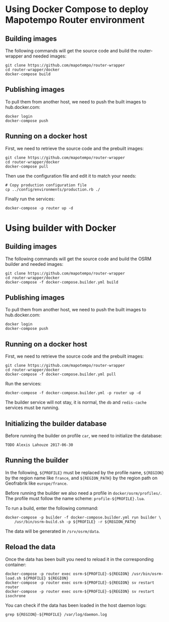 Using Docker Compose to deploy Mapotempo Router environment
===========================================================

Building images
---------------

The following commands will get the source code and build the router-wrapper
and needed images:

    git clone https://github.com/mapotempo/router-wrapper
    cd router-wrapper/docker
    docker-compose build

Publishing images
-----------------

To pull them from another host, we need to push the built images to
hub.docker.com:

    docker login
    docker-compose push

Running on a docker host
------------------------

First, we need to retrieve the source code and the prebuilt images:

    git clone https://github.com/mapotempo/router-wrapper
    cd router-wrapper/docker
    docker-compose pull

Then use the configuration file and edit it to match your needs:

    # Copy production configuration file
    cp ../config/environments/production.rb ./

Finally run the services:

    docker-compose -p router up -d

Using builder with Docker
=========================

Building images
---------------

The following commands will get the source code and build the OSRM builder
and needed images:

    git clone https://github.com/mapotempo/router-wrapper
    cd router-wrapper/docker
    docker-compose -f docker-compose.builder.yml build

Publishing images
-----------------

To pull them from another host, we need to push the built images to
hub.docker.com:

    docker login
    docker-compose push

Running on a docker host
------------------------

First, we need to retrieve the source code and the prebuilt images:

    git clone https://github.com/mapotempo/router-wrapper
    cd router-wrapper/docker
    docker-compose -f docker-compose.builder.yml pull

Run the services:

    docker-compose -f docker-compose.builder.yml -p router up -d

The builder service will not stay, it is normal, the `db` and `redis-cache`
services must be running.

Initializing the builder database
---------------------------------

Before running the builder on profile `car`, we need to initialize the
database:

    TODO Alexis Lahouze 2017-06-30 

Running the builder
-------------------

In the following, `${PROFILE}` must be replaced by the profile name,
`${REGION}` by the region name like `france`, and `${REGION_PATH}` by the
region path on Geofrabrik like `europe/france`.

Before running the builder we also need a profile in `docker/osrm/profiles/`.
The profile must follow the name scheme: `profile-${PROFILE}.lua`.

To run a build, enter the following command:

    docker-compose -p builder -f docker-compose.builder.yml run builder \
        /usr/bin/osrm-build.sh -p ${PROFILE} -r ${REGION_PATH}

The data will be generated in `/srv/osrm/data`.

Reload the data
---------------

Once the data has been built you need to reload it in the corresponding
container:

    docker-compose -p router exec osrm-${PROFILE}-${REGION} /usr/bin/osrm-load.sh ${PROFILE} ${REGION}
    docker-compose -p router exec osrm-${PROFILE}-${REGION} sv restart router
    docker-compose -p router exec osrm-${PROFILE}-${REGION} sv restart isochrone

You can check if the data has been loaded in the host daemon logs:

    grep ${REGION}-${PROFILE} /var/log/daemon.log
